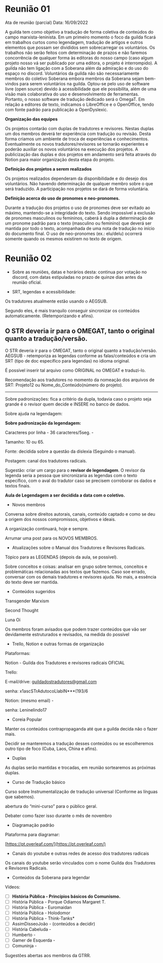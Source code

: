 
# Reunião 01

Ata de reunião (parcial)
Data: 16/09/2022

A guilda tem como objetivo a tradução de forma coletiva de conteúdos do campo marxista-leninista. Em um primeiro momento o foco da guilda ficará em trabalhos curtos como legendagem, tradução de artigos e outros elementos que possam ser divididos sem sobrecarregar os voluntários. Os trabalhos não serão feitos com determinação de prazos e não faremos concorrência de qualquer forma às editoras do nosso campo (caso algum projeto nosso vá ser publicado por uma editora, o projeto é interrompido). A guilda não tem ligação com a Soberana além da admiração e do uso do espaço no discord. Voluntários da guilda não são necessariamente membros do coletivo Soberana embora membros da Soberana sejam bem-vindos para serem voluntários na guilda. Optou-se pelo uso de software livre (open source) devido à acessibilidade que ele possibilita, além de uma visão mais colaborativa do uso e desenvolvimento de ferramentas. Portanto, o nosso software de tradução dedicado será o OmegaT. Em relação a editores de texto, indicamos o LibreOffice e o OpenOffice, tendo com fonte padrão para publicação a OpenDyslexic.

**Organização das equipes**

Os projetos contarão com duplas de tradutores e revisores. Nestas duplas um dos membros deverá ter experiência com tradução ou revisão. Desta forma criamos um ambiente de troca de experiências e conhecimentos. Eventualmente os novos tradutores/revisores se tornarão experientes e poderão auxiliar os novos voluntários na execução dos projetos. A publicização das duplas e dos projetos em andamento será feita através do Notion para maior organização desta etapa do projeto.

**Definição dos projetos a serem realizados**

Os projetos realizados dependeram da disponibilidade e do desejo dos voluntários. Não havendo determinação de qualquer membro sobre o que será traduzido. A participação nos projetos se dará de forma voluntária.

**Definição acerca do uso de pronomes e neo-pronomes.**

Durante a tradução dos projetos o uso de pronomes deve ser evitado ao máximo, mantendo-se a integridade do texto. Sendo impossível a exclusão de pronomes masculinos ou femininos, caberá à dupla a determinação de um pronome padrão para o texto (masculino ou feminino) que deverá ser mantida por todo o texto, acompanhada de uma nota de tradução no início do documento final. O uso de neo-pronomes (ex.: elu/delu) ocorrerá somente quando os mesmos existirem no texto de origem.

# Reunião 02 
    
- Sobre as reuniões, datas e horários desta: continua por votação no discord, com datas estipuladas no prazo de quinze dias antes da reunião oficial.
    
-   SRT, legendas e acessibilidade:
    
Os tradutores atualmente estão usando o AEGSUB.
    
Segundo eles, é mais tranquilo conseguir sincronizar os conteúdos automaticamente. (Retemporizando e afins).
    
O STR deveria ir para o OMEGAT, tanto o original quanto a tradução/versão.
 ----------
O STR deveria ir para o OMEGAT, tanto o original quanto a tradução/versão.
AEGSUB - retemporiza as legendas conforme as falas/conteúdos e cria um SRT (tipo de doc específico para legendas) no idioma original.

É possível inserir tal arquivo como ORIGINAL no OMEGAT e traduzi-lo.

Recomendação aos tradutores no momento da nomeação dos arquivos de SRT: Projeto12 ou Nome_do_Conteúdo(número do projeto).

----------

Sobre padronizações: fica a critério da dupla, todavia caso o projeto seja grande é o revisor quem decide e INSERE no banco de dados.

Sobre ajuda na legendagem:

**Sobre padronização da legendagem:**

Caracteres por linha - 36 caracteres/5seg. -

Tamanho: 10 ou 65.

Fonte: decidida sobre a questão da dislexia (Seguindo o manual).

Postagem: canal dos tradutores radicais.

Sugestão: criar um cargo para o **revisor de legendagem**. O revisor da legenda seria a pessoa que sincronizaria as legendas com o texto específico, com o aval do tradutor caso se precisem corroborar os dados e textos finais.

**Aula de Legendagem a ser decidida a data com o coletivo.**

-   Novos membros

Conversa sobre direitos autorais, canais, conteúdo captado e como se deu a origem dos nossos compromissos, objetivos e ideais.

A organização continuará, hoje e sempre.

Arrumar uma post para os NOVOS MEMBROS.

-   Atualizações sobre o Manual dos Tradutores e Revisores Radicais.

Tópico para as LEGENDAS (depois da aula, se possível).

Sobre conceitos e coisas: analisar em grupo sobre termos, conceitos e problemáticas relacionadas aos textos que fazemos. Caso soe errado, conversar com os demais tradutores e revisores ajuda. No mais, a essência do texto deve ser mantida.

-   Conteúdos sugeridos

Transgender Marxism

Second Thought

Luna Oi

Os membros foram avisados que podem trazer conteúdos que vão ser devidamente estruturados e revisados, na medida do possível

-   Trello, Notion e outras formas de organização

Plataformas:

Notion - Guilda dos Tradutores e revisores radicais OFICIAL

Trello:

E-mail/drive: [guildadostradutores@gmail.com](mailto:guildadostradutores@gmail.com)

senha: x1ascSTrAdutocoLlabIN***(193/6

Notion: (mesmo email) -

senha: Leninelindo17

-   Coreia Popular

Manter os conteúdos contrapropaganda até que a guilda decida não o fazer mais.

Decidir se manteremos a tradução desses conteúdos ou se escolheremos outro tipo de foco (Cuba, Laos, China e afins).

-   Duplas

As duplas serão mantidas e trocadas, em reunião sortearemos as próximas duplas.

-   Curso de Tradução básico

Curso sobre Instrumentalização de tradução universal (Conforme as línguas que sabemos).

abertura do “mini-curso” para o público geral.

Debater como fazer isso durante o mês de novembro

-   Diagramação padrão

Plataforma para diagramar:

[](https://pt.overleaf.com/)[https://pt.overleaf.com/](https://pt.overleaf.com/)

-   Canais do youtube e outras redes de acesso dos tradutores radicais

Os canais do youtube serão vinculados com o nome Guilda dos Tradutores e Revisores Radicais.

-   Conteúdos da Soberana para legendar

Vídeos:

-   [ ] **História Pública - Princípios básicos do Comunismo.**
-   [ ] História Pública - Porque Odiamos Margaret T.
-   [ ] História Pública - Euromaidan
-   [ ] História Pública - Holodomor
-   [ ] História Pública - Think-Tanks*
-   [ ] AssimDisseoJoão - (conteúdos a decidir)
-   [ ] História Cabeluda -
-   [ ] Humberto -
-   [ ] Gamer de Esquerda -
-   [ ] Comuninja -

Sugestões abertas aos membros da GTRR.
